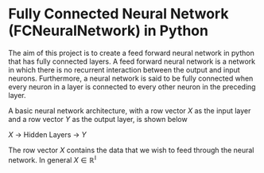 # Fully Connected Neural Network (FCNeuralNetwork) in Python

The aim of this project is to create a feed forward neural network in python that has fully connected layers. A feed forward neural network is a network in which there is no recurrent interaction between the output and input neurons. Furthermore, a neural network is said to be fully connected when every neuron in a layer is connected to every other neuron in the preceding layer.

A basic neural network architecture, with a row vector $X$ as the input layer and a row vector $Y$ as the output layer, is shown below

$X$ $\longrightarrow$ Hidden Layers $\longrightarrow$ $Y$

The row vector $X$ contains the data that we wish to feed through the neural network. In general $X\in\mathbb{R^{i}}$ 



